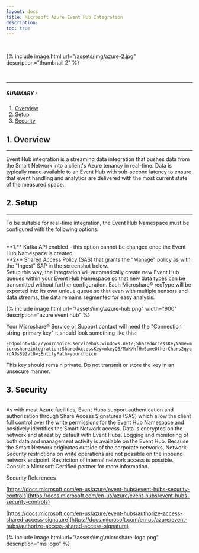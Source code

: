 ```yaml
---
layout: docs
title: Microsoft Azure Event Hub Integration
description: 
toc: true
---
```



<br>


{% include image.html url="/assets/img/azure-2.jpg" description="thumbnail 2" %}

<br>

---------------------------------------
##### SUMMARY : 

1. [Overview](./#1-overview)
2. [Setup](./#2-setup)
3. [Security](./#security)



## 1. Overview
---------------------------------------

Event Hub integration is a streaming data integration that pushes data from the Smart Network into a client's Azure tenancy in real-time. Data is typically made available to an Event Hub with sub-second latency to ensure that event handling and analytics are delivered with the most current state of the measured space. 


## 2. Setup
---------------------------------------

To be suitable for real-time integration, the Event Hub Namespace must be configured with the following options:

<br>
 **1.** Kafka API enabled - this option cannot be changed once the Event Hub Namespace is created

<br>
 **2** Shared Access Policy (SAS) that grants the "Manage" policy as with the "Ingest" SAP in the screenshot below. 

<br>
Setup this way, the integration will automatically create new Event Hub queues within your Event Hub Namespace so that new data types can be transmitted without further configuration. Each Microshare® recType will be exported into its own unique queue so that even with multiple sensors and data streams, the data remains segmented for easy analysis. 

{% include image.html url="\assets\img\azure-hub.png" width="900" description="azure event hub" %}

Your Microshare® Service or Support contact will need the "Connection string-primary key" it should look something like this: 

`Endpoint=sb://yourchoice.servicebus.windows.net/;SharedAccessKeyName=microshareintegration;SharedAccessKey=mkeyQB/MuK/hfHwSomeOtherChars2qyqroAJsS92vt0=;EntityPath=yourchoice`
 
This key should remain private. Do not transmit or store the key in an unsecure manner.



## 3. Security
---------------------------------------

As with most Azure facilities, Event Hubs support authentication and authorization through Share Access Signatures (SAS) which allow the client full control over the write permissions for the Event Hub Namespace and positively identifies the Smart Network access. Data is encrypted on the network and at rest by default with Event Hubs. Logging and monitoring of both data and management activity is available on the Event Hub. Because the Smart Network originates outside of the corporate networks, Network Security restrictions on write operations are not possible on the inbound network endpoint. Restriction of internal network access is possible. Consult a Microsoft Certified partner for more information.

Security References

[https://docs.microsoft.com/en-us/azure/event-hubs/event-hubs-security-controls](https://docs.microsoft.com/en-us/azure/event-hubs/event-hubs-security-controls)

[https://docs.microsoft.com/en-us/azure/event-hubs/authorize-access-shared-access-signature](https://docs.microsoft.com/en-us/azure/event-hubs/authorize-access-shared-access-signature)

{% include image.html url="\assets\img\microshare-logo.png"  description="ms logo" %}
